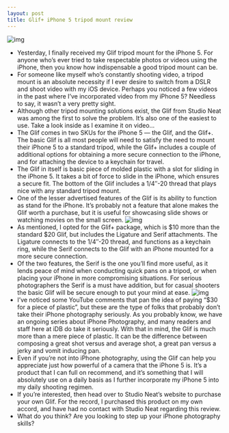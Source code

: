 ```yaml
---
layout: post
title: Glif+ iPhone 5 tripod mount review
---
```

![img](http://media.idownloadblog.com/wp-content/uploads/2012/11/glif-featured.jpg)
* Yesterday, I finally received my Glif tripod mount for the iPhone 5. For anyone who’s ever tried to take respectable photos or videos using the iPhone, then you know how indispensable a good tripod mount can be.
* For someone like myself who’s constantly shooting video, a tripod mount is an absolute necessity if I ever desire to switch from a DSLR and shoot video with my iOS device. Perhaps you noticed a few videos in the past where I’ve incorporated video from my iPhone 5? Needless to say, it wasn’t a very pretty sight.
* Although other tripod mounting solutions exist, the Glif from Studio Neat was among the first to solve the problem. It’s also one of the easiest to use. Take a look inside as I examine it on video…
* The Glif comes in two SKUs for the iPhone 5 — the Glif, and the Glif+. The basic Glif is all most people will need to satisfy the need to mount their iPhone 5 to a standard tripod, while the Glif+ includes a couple of additional options for obtaining a more secure connection to the iPhone, and for attaching the device to a keychain for travel.
* The Glif in itself is basic piece of molded plastic with a slot for sliding in the iPhone 5. It takes a bit of force to slide in the iPhone, which ensures a secure fit. The bottom of the Glif includes a 1/4″-­20 thread that plays nice with any standard tripod mount.
* One of the lesser advertised features of the Glif is its ability to function as stand for the iPhone. It’s probably not a feature that alone makes the Glif worth a purchase, but it is useful for showcasing slide shows or watching movies on the small screen.
![img](http://media.idownloadblog.com/wp-content/uploads/2012/12/glif-stand.jpg)
* As mentioned, I opted for the Glif+ package, which is $10 more than the standard $20 Glif, but includes the Ligature and Serif attachments. The Ligature connects to the 1/4″-­20 thread, and functions as a keychain ring, while the Serif connects to the Glif with an iPhone mounted for a more secure connection.
* Of the two features, the Serif is the one you’ll find more useful, as it lends peace of mind when conducting quick pans on a tripod, or when placing your iPhone in more compromising situations. For serious photographers the Serif is a must have addition, but for casual shooters the basic Glif will be secure enough to put your mind at ease.
![img](http://media.idownloadblog.com/wp-content/uploads/2012/12/glif-mounted.jpg)
* I’ve noticed some YouTube comments that pan the idea of paying “$30 for a piece of plastic”, but these are the type of folks that probably don’t take their iPhone photography seriously. As you probably know, we have an ongoing series about iPhone Photography, and many readers and staff here at iDB do take it seriously. With that in mind, the Glif is much more than a mere piece of plastic. It can be the difference between composing a great shot versus and average shot, a great pan versus a jerky and vomit inducing pan.
* Even if you’re not into iPhone photography, using the Glif can help you appreciate just how powerful of a camera that the iPhone 5 is. It’s a product that I can full on recommend, and it’s something that I will absolutely use on a daily basis as I further incorporate my iPhone 5 into my daily shooting regimen.
* If you’re interested, then head over to Studio Neat’s website to purchase your own Glif. For the record, I purchased this product on my own accord, and have had no contact with Studio Neat regarding this review.
* What do you think? Are you looking to step up your iPhone photography skills?

